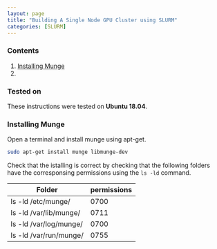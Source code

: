 ```yaml
---
layout: page
title: "Building A Single Node GPU Cluster using SLURM"
categories: [SLURM]
---
```


### Contents
1. [Installing Munge](#munge)
2. 


### Tested on
These instructions were tested on **Ubuntu 18.04**.

### Installing Munge
Open a terminal and install munge using apt-get.
```bash
sudo apt-get install munge libmunge-dev
```

Check that the istalling is correct by checking that the following folders have the corresponsing permissions using the ```ls -ld``` command.

Folder | permissions
----|----
ls -ld /etc/munge/		|	0700
ls -ld /var/lib/munge/	|	0711
ls -ld /var/log/munge/	|	0700
ls -ld /var/run/munge/	|	0755


